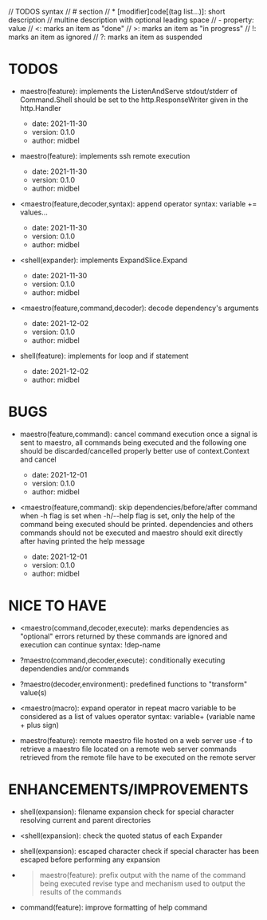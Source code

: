 // TODOS syntax
// # section
// * [modifier]code[(tag list...)]: short description
// multine description with optional leading space
// - property: value
// <: marks an item as "done"
// >: marks an item as "in progress"
// !: marks an item as ignored
// ?: marks an item as suspended

# TODOS

* maestro(feature): implements the ListenAndServe
  stdout/stderr of Command.Shell should be set to the http.ResponseWriter given in the http.Handler
  - date: 2021-11-30
  - version: 0.1.0
  - author: midbel

* maestro(feature): implements ssh remote execution
  - date: 2021-11-30
  - version: 0.1.0
  - author: midbel

* <maestro(feature,decoder,syntax): append operator
  syntax: variable += values...
  - date: 2021-11-30
  - version: 0.1.0
  - author: midbel

* <shell(expander): implements ExpandSlice.Expand
  - date: 2021-11-30
  - version: 0.1.0
  - author: midbel

* <maestro(feature,command,decoder): decode dependency's arguments
  - date: 2021-12-02
  - version: 0.1.0
  - author: midbel

* shell(feature): implements for loop and if statement
  - date: 2021-12-02
  - author: midbel

# BUGS

* maestro(feature,command): cancel command execution
  once a signal is sent to maestro, all commands being executed and the following one
  should be discarded/cancelled properly
  better use of context.Context and cancel
  - date: 2021-12-01
  - version: 0.1.0
  - author: midbel

* <maestro(feature,command): skip dependencies/before/after command when -h flag is set
  when -h/--help flag is set, only the help of the command being executed should
  be printed.
  dependencies and others commands should not be executed and maestro should exit
  directly after having printed the help message
  - date: 2021-12-01
  - version: 0.1.0
  - author: midbel

# NICE TO HAVE

* <maestro(command,decoder,execute): marks dependencies as "optional"
  errors returned by these commands are ignored and execution can continue
  syntax: !dep-name

* ?maestro(command,decoder,execute): conditionally executing dependendies and/or commands

* ?maestro(decoder,environment): predefined functions to "transform" value(s)

* <maestro(macro): expand operator in repeat macro
  variable to be considered as a list of values
  operator syntax: variable+ (variable name + plus sign)

* maestro(feature): remote maestro file hosted on a web server
  use -f to retrieve a maestro file located on a remote web server
  commands retrieved from the remote file have to be executed on the remote server

# ENHANCEMENTS/IMPROVEMENTS

* shell(expansion): filename expansion
  check for special character
  resolving current and parent directories

* <shell(expansion): check the quoted status of each Expander

* shell(expansion): escaped character
  check if special character has been escaped before performing any expansion

* >maestro(feature): prefix output with the name of the command being executed
  revise type and mechanism used to output the results of the commands

* command(feature): improve formatting of help command
